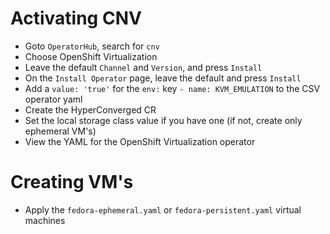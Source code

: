 # Activating CNV
* Goto `OperatorHub`, search for `cnv`
* Choose OpenShift Virtualization
* Leave the default `Channel` and `Version`, and press `Install`
* On the `Install Operator` page, leave the default and press `Install`
* Add a `value: 'true'` for the `env:` key `- name: KVM_EMULATION` to the CSV operator yaml
* Create the HyperConverged CR
* Set the local storage class value if you have one (if not, create only ephemeral VM's)
* View the YAML for the OpenShift Virtualization operator
# Creating VM's
* Apply the `fedora-ephemeral.yaml` or `fedora-persistent.yaml` virtual machines
